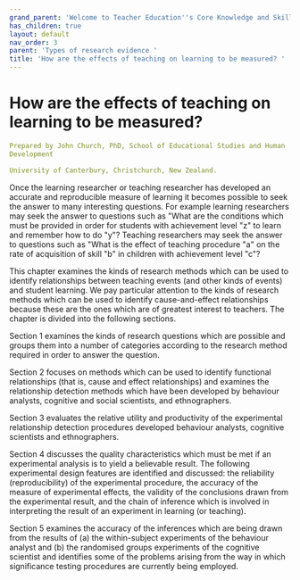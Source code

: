 ```yaml
---
grand_parent: 'Welcome to Teacher Education''s Core Knowledge and Skills.'
has_children: true
layout: default
nav_order: 3
parent: 'Types of research evidence '
title: 'How are the effects of teaching on learning to be measured? '
---
```

# How are the effects of teaching on learning to be measured?


```yaml
Prepared by John Church, PhD, School of Educational Studies and Human
Development

University of Canterbury, Christchurch, New Zealand.
```


Once the learning researcher or teaching researcher has developed an
accurate and reproducible measure of learning it becomes possible to
seek the answer to many interesting questions. For example learning
researchers may seek the answer to questions such as "What are the
conditions which must be provided in order for students with achievement
level "z" to learn and remember how to do "y"? Teaching researchers may
seek the answer to questions such as "What is the effect of teaching
procedure "a" on the rate of acquisition of skill "b" in children with
achievement level "c"?

This chapter examines the kinds of research methods which can be used to
identify relationships between teaching events (and other kinds of
events) and student learning. We pay particular attention to the kinds
of research methods which can be used to identify cause-and-effect
relationships because these are the ones which are of greatest interest
to teachers. The chapter is divided into the following sections.

Section 1 examines the kinds of research questions which are possible
and groups them into a number of categories according to the research
method required in order to answer the question.

Section 2 focuses on methods which can be used to identify functional
relationships (that is, cause and effect relationships) and examines the
relationship detection methods which have been developed by behaviour
analysts, cognitive and social scientists, and ethnographers.

Section 3 evaluates the relative utility and productivity of the
experimental relationship detection procedures developed behaviour
analysts, cognitive scientists and ethnographers.

Section 4 discusses the quality characteristics which must be met if an
experimental analysis is to yield a believable result. The following
experimental design features are identified and discussed: the
reliability (reproducibility) of the experimental procedure, the
accuracy of the measure of experimental effects, the validity of the
conclusions drawn from the experimental result, and the chain of
inference which is involved in interpreting the result of an experiment
in learning (or teaching).

Section 5 examines the accuracy of the inferences which are being drawn
from the results of (a) the within-subject experiments of the behaviour
analyst and (b) the randomised groups experiments of the cognitive
scientist and identifies some of the problems arising from the way in
which significance testing procedures are currently being employed.

